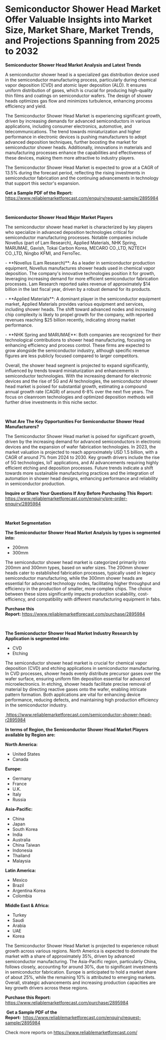 <p><h1>Semiconductor Shower Head Market Offer Valuable Insights into Market Size, Market Share, Market Trends, and Projections Spanning from 2025 to 2032</h1></p><p><strong>Semiconductor Shower Head Market Analysis and Latest Trends</strong></p>
<p><p>A semiconductor shower head is a specialized gas distribution device used in the semiconductor manufacturing process, particularly during chemical vapor deposition (CVD) and atomic layer deposition (ALD). It ensures uniform distribution of gases, which is crucial for producing high-quality thin films and coatings on semiconductor wafers. The design of shower heads optimizes gas flow and minimizes turbulence, enhancing process efficiency and yield.</p><p>The Semiconductor Shower Head Market is experiencing significant growth, driven by increasing demands for advanced semiconductors in various applications, including consumer electronics, automotive, and telecommunications. The trend towards miniaturization and higher performance in electronic devices is pushing manufacturers to adopt advanced deposition techniques, further boosting the market for semiconductor shower heads. Additionally, innovations in materials and manufacturing processes enhance the capabilities and effectiveness of these devices, making them more attractive to industry players.</p><p>The Semiconductor Shower Head Market is expected to grow at a CAGR of 13.5% during the forecast period, reflecting the rising investments in semiconductor fabrication and the continuing advancements in technology that support this sector's expansion.</p></p>
<p><strong>Get a Sample PDF of the Report:&nbsp;</strong> <a href="https://www.reliablemarketforecast.com/enquiry/request-sample/2895984?utm_campaign=2753&utm_medium=2&utm_source=Github&utm_content=ia&utm_term=15032025&utm_id=semiconductor-shower-head">https://www.reliablemarketforecast.com/enquiry/request-sample/2895984</a></p>
<p>&nbsp;</p>
<p><strong>Semiconductor Shower Head Major Market Players</strong></p>
<p><p>The semiconductor shower head market is characterized by key players who specialize in advanced deposition technologies critical for semiconductor manufacturing processes. Notable companies include Novellus (part of Lam Research), Applied Materials, NHK Spring, MARUMAE, Gavish, Tokai Carbon Korea, MECARO CO.,LTD, N2TECH CO.,LTD, Ningbo KFMI, and FerroTec.</p><p>- **Novellus (Lam Research)**: As a leader in semiconductor production equipment, Novellus manufactures shower heads used in chemical vapor deposition. The company's innovative technologies position it for growth, leveraging increasing demand for more efficient semiconductor fabrication processes. Lam Research reported sales revenue of approximately $14 billion in the last fiscal year, driven by a robust demand for its products.</p><p>- **Applied Materials**: A dominant player in the semiconductor equipment market, Applied Materials provides various equipment and services, including shower heads. The shift toward advanced nodes and increasing chip complexity is likely to propel growth for the company, with reported revenues reaching $25 billion recently, indicating strong market performance.</p><p>- **NHK Spring and MARUMAE**: Both companies are recognized for their technological contributions to shower head manufacturing, focusing on enhancing efficiency and process control. These firms are expected to grow alongside the semiconductor industry, although specific revenue figures are less publicly focused compared to larger competitors.</p><p>Overall, the shower head segment is projected to expand significantly, influenced by trends toward miniaturization and enhancements in semiconductor technologies. With the increasing demand for electronic devices and the rise of 5G and AI technologies, the semiconductor shower head market is poised for substantial growth, estimating a compound annual growth rate (CAGR) of around 6-8% over the next five years. The focus on cleanroom technologies and optimized deposition methods will further drive investments in this niche sector.</p></p>
<p>&nbsp;</p>
<p><strong>What Are The Key Opportunities For Semiconductor Shower Head Manufacturers?</strong></p>
<p><p>The Semiconductor Shower Head market is poised for significant growth, driven by the increasing demand for advanced semiconductors in electronic devices and the expansion of wafer fabrication technologies. In 2023, the market valuation is projected to reach approximately USD 1.5 billion, with a CAGR of around 7% from 2024 to 2030. Key growth drivers include the rise of 5G technologies, IoT applications, and AI advancements requiring highly efficient etching and deposition processes. Future trends indicate a shift towards more sustainable manufacturing practices and the integration of automation in shower head designs, enhancing performance and reliability in semiconductor production.</p></p>
<p><strong>Inquire or Share Your Questions If Any Before Purchasing This Report:</strong> <a href="https://www.reliablemarketforecast.com/enquiry/pre-order-enquiry/2895984?utm_campaign=2753&utm_medium=2&utm_source=Github&utm_content=ia&utm_term=15032025&utm_id=semiconductor-shower-head">https://www.reliablemarketforecast.com/enquiry/pre-order-enquiry/2895984</a></p>
<p>&nbsp;</p>
<p><strong>Market Segmentation</strong></p>
<p><strong>The Semiconductor Shower Head Market Analysis by types is segmented into:</strong></p>
<p><ul><li>200mm</li><li>300mm</li></ul></p>
<p><p>The semiconductor shower head market is categorized primarily into 200mm and 300mm types, based on wafer sizes. The 200mm shower heads cater to established fabrication processes, typically used in legacy semiconductor manufacturing, while the 300mm shower heads are essential for advanced technology nodes, facilitating higher throughput and efficiency in the production of smaller, more complex chips. The choice between these sizes significantly impacts production scalability, cost-efficiency, and compatibility with different manufacturing equipment in fabs.</p></p>
<p><strong>Purchase this Report:&nbsp;</strong><a href="https://www.reliablemarketforecast.com/purchase/2895984?utm_campaign=2753&utm_medium=2&utm_source=Github&utm_content=ia&utm_term=15032025&utm_id=semiconductor-shower-head">https://www.reliablemarketforecast.com/purchase/2895984</a></p>
<p>&nbsp;</p>
<p><strong>The Semiconductor Shower Head Market Industry Research by Application is segmented into:</strong></p>
<p><ul><li>CVD</li><li>Etching</li></ul></p>
<p><p>The semiconductor shower head market is crucial for chemical vapor deposition (CVD) and etching applications in semiconductor manufacturing. In CVD processes, shower heads evenly distribute precursor gases over the wafer surface, ensuring uniform film deposition essential for advanced microelectronics. In etching, shower heads facilitate precise removal of material by directing reactive gases onto the wafer, enabling intricate pattern formation. Both applications are vital for enhancing device performance, reducing defects, and maintaining high production efficiency in the semiconductor industry.</p></p>
<p><a href="https://www.reliablemarketforecast.com/semiconductor-shower-head-r2895984?utm_campaign=2753&utm_medium=2&utm_source=Github&utm_content=ia&utm_term=15032025&utm_id=semiconductor-shower-head">&nbsp;https://www.reliablemarketforecast.com/semiconductor-shower-head-r2895984</a></p>
<p><strong>In terms of Region, the Semiconductor Shower Head Market Players available by Region are:</strong></p>
<p>
    <p> <strong> North America: </strong>
        <ul>
            <li>United States</li>
            <li>Canada</li>
        </ul>
        </p> 
    <p> <strong> Europe: </strong>
        <ul>
            <li>Germany</li>
            <li>France</li>
            <li>U.K.</li>
            <li>Italy</li>
            <li>Russia</li>
        </ul>
        </p> 
    <p> <strong> Asia-Pacific: </strong>
        <ul>
            <li>China</li>
            <li>Japan</li>
            <li>South Korea</li>
            <li>India</li>
            <li>Australia</li>
            <li>China Taiwan</li>
            <li>Indonesia</li>
            <li>Thailand</li>
            <li>Malaysia</li>
        </ul>
        </p> 
    <p> <strong> Latin America: </strong>
        <ul>
            <li>Mexico</li>
            <li>Brazil</li>
            <li>Argentina Korea</li>
            <li>Colombia</li>
        </ul>
        </p> 
    <p> <strong> Middle East & Africa: </strong>
        <ul>
            <li>Turkey</li>
            <li>Saudi</li>
            <li>Arabia</li>
            <li>UAE</li>
            <li>Korea</li>
        </ul>
    </p>
    </p>
<p><p>The Semiconductor Shower Head Market is projected to experience robust growth across various regions. North America is expected to dominate the market with a share of approximately 35%, driven by advanced semiconductor manufacturing. The Asia-Pacific region, particularly China, follows closely, accounting for around 30%, due to significant investments in semiconductor fabrication. Europe is anticipated to hold a market share of about 25%, while the remaining 10% is attributed to emerging markets. Overall, strategic advancements and increasing production capacities are key growth drivers across these regions.</p></p>
<p><strong>Purchase this Report: </strong><a href="https://www.reliablemarketforecast.com/purchase/2895984?utm_campaign=2753&utm_medium=2&utm_source=Github&utm_content=ia&utm_term=15032025&utm_id=semiconductor-shower-head">https://www.reliablemarketforecast.com/purchase/2895984</a></p>
<p>&nbsp;<strong>Get a Sample PDF of the Report:&nbsp;&nbsp;</strong><a href="https://www.reliablemarketforecast.com/enquiry/request-sample/2895984?utm_campaign=2753&utm_medium=2&utm_source=Github&utm_content=ia&utm_term=15032025&utm_id=semiconductor-shower-head">https://www.reliablemarketforecast.com/enquiry/request-sample/2895984</a></p>
<p><strong></strong></p>
<p>Check more reports on <a href="https://www.reliablemarketforecast.com/?utm_campaign=2753&utm_medium=2&utm_source=Github&utm_content=ia&utm_term=15032025&utm_id=semiconductor-shower-head">https://www.reliablemarketforecast.com/</a></p>